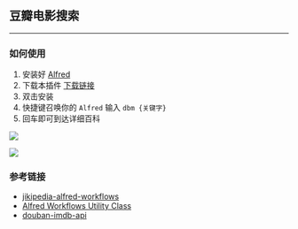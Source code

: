 ## 豆瓣电影搜索

-------
### 如何使用
1. 安装好 [Alfred](https://www.alfredapp.com/)
2. 下载本插件 [下载链接](https://github.com/0xAiKang/douban-workflows/releases/download/1.0/DoubanMovie.alfredworkflow)
3. 双击安装
4. 快捷键召唤你的 `Alfred` 输入 `dbm {关键字}`
5. 回车即可到达详细百科

![](https://cdn.jsdelivr.net/gh/0xAiKang/CDN/blog/images/20211114091351.png)

![](https://cdn.jsdelivr.net/gh/0xAiKang/CDN/blog/images/20211114091707.png)

### 参考链接
* [jikipedia-alfred-workflows](https://github.com/onekb/jikipedia-alfred-workflows)
* [Alfred Workflows Utility Class](https://github.com/jdfwarrior/Workflows)
* [douban-imdb-api](https://github.com/iiiiiii1/douban-imdb-api)